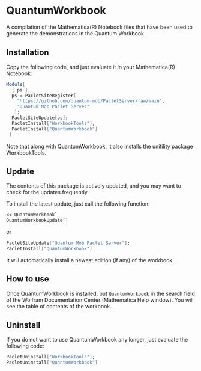 # QuantumWorkbook

A compilation of the Mathematica(R) Notebook files that have been used to generate the demonstrations in the Quantum Workbook.

## Installation

Copy the following code, and just evaluate it in your Mathematica(R) Notebook:

```Mathematica
Module[
  { ps },
  ps = PacletSiteRegister[
    "https://github.com/quantum-mob/PacletServer/raw/main",
    "Quantum Mob Paclet Server"
   ];
  PacletSiteUpdate[ps];
  PacletInstall["WorkbookTools"];
  PacletInstall["QuantumWorkbook"]
 ]
```

Note that along with QuantumWorkbook, it also installs the unitility package WorkbookTools.


## Update

The contents of this package is actively updated, and you may want to check for the updates.frequently.

To install the latest update, just call the following function:

```Mathematica
<< QuantumWorkbook`
QuantumWorkbookUpdate[]
```

or

```Mathematica
PacletSiteUpdate["Quantum Mob Paclet Server"];
PacletInstall["QuantumWorkbook"]
```
It will automatically install a newest edition (if any) of the workbook.


## How to use

Once QuantumWorkbook is installed, put `QuantumWorkbook` in the search field of the Wolfram Documentation Center (Mathematica Help window). You will see the table of contents of the workbook.

## Uninstall

If you do not want to use QuantumWorkbook any longer, just evaluate the following code:

```Mathematica
PacletUninstall["WorkbookTools"];
PacletUninstall["QuantumWorkbook"]
```
